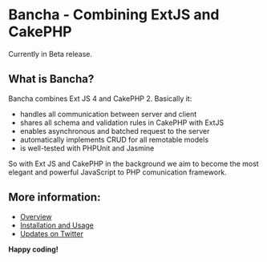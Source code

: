 Bancha - Combining ExtJS and CakePHP
====================================
Currently in Beta release.

What is Bancha?
---------------

Bancha combines Ext JS 4 and CakePHP 2. Basically it: 

*   handles all communication between server and client
*   shares all schema and validation rules in CakePHP with ExtJS
*   enables asynchronous and batched request to the server
*   automatically implements CRUD for all remotable models
*   is well-tested with PHPUnit and Jasmine

So with Ext JS and CakePHP in the background we aim to become the most elegant and powerful JavaScript to PHP comunication framework.


More information:
-----------------

*   [Overview](http://banchaproject.org/)
*   [Installation and Usage](https://github.com/Bancha/Bancha/wiki/Installation-and-Usage)
*   [Updates on Twitter](http://twitter.com/#!/banchaproject)


__Happy coding!__
